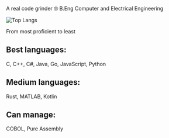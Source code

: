 A real code grinder 🤓 B.Eng Computer and Electrical Engineering

![Top Langs](https://github-readme-stats.vercel.app/api/top-langs/?username=shahmir-k&layout=compact&theme=dark)

From most proficient to least

## Best languages:
C, C++, C#, Java, Go, JavaScript, Python

## Medium languages: 
Rust, MATLAB, Kotlin

## Can manage: 
COBOL, Pure Assembly
<!--
**shahmir-k/shahmir-k** is a ✨ _special_ ✨ repository because its `README.md` (this file) appears on your GitHub profile.

Here are some ideas to get you started:

- 🔭 I’m currently working on ...
- 🌱 I’m currently learning ...
- 👯 I’m looking to collaborate on ...
- 🤔 I’m looking for help with ...
- 💬 Ask me about ...
- 📫 How to reach me: ...
- 😄 Pronouns: ...
- ⚡ Fun fact: ...
-->
